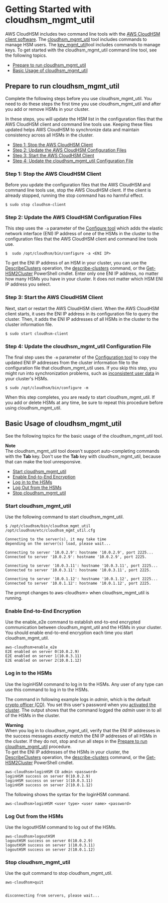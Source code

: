 # Getting Started with cloudhsm\_mgmt\_util<a name="cloudhsm_mgmt_util-getting-started"></a>

AWS CloudHSM includes two command line tools with the [AWS CloudHSM client software](install-and-configure-client.md#install-client)\. The [cloudhsm\_mgmt\_util](cloudhsm_mgmt_util-reference.md) tool includes commands to manage HSM users\. The [key\_mgmt\_util](key_mgmt_util-reference.md)tool includes commands to manage keys\. To get started with the cloudhsm\_mgmt\_util command line tool, see the following topics\. 


+ [Prepare to run cloudhsm\_mgmt\_util](#cloudhsm_mgmt_util-setup)
+ [Basic Usage of cloudhsm\_mgmt\_util](#cloudhsm_mgmt_util-basics)

## Prepare to run cloudhsm\_mgmt\_util<a name="cloudhsm_mgmt_util-setup"></a>

Complete the following steps before you use cloudhsm\_mgmt\_util\. You need to do these steps the first time you use cloudhsm\_mgmt\_util and after you add or remove HSMs in your cluster\. 

In these steps, you will update the HSM list in the configuration files that the AWS CloudHSM client and command line tools use\. Keeping these files updated helps AWS CloudHSM to synchronize data and maintain consistency across all HSMs in the cluster\. 


+ [Step 1: Stop the AWS CloudHSM Client](#cloudhsm_mgmt_util-stop-cloudhsm-client)
+ [Step 2: Update the AWS CloudHSM Configuration Files](#cloudhsm_mgmt_util-config-a)
+ [Step 3: Start the AWS CloudHSM Client](#cloudhsm_mgmt_util-start-cloudhsm-client)
+ [Step 4: Update the cloudhsm\_mgmt\_util Configuration File](#cloudhsm_mgmt_util-update-configuration)

### Step 1: Stop the AWS CloudHSM Client<a name="cloudhsm_mgmt_util-stop-cloudhsm-client"></a>

Before you update the configuration files that the AWS CloudHSM and command line tools use, stop the AWS CloudHSM client\. If the client is already stopped, running the stop command has no harmful effect\. 

```
$ sudo stop cloudhsm-client
```

### Step 2: Update the AWS CloudHSM Configuration Files<a name="cloudhsm_mgmt_util-config-a"></a>

This step uses the `-a` parameter of the [Configure tool](configure-tool.md) which adds the elastic network interface \(ENI\) IP address of one of the HSMs in the cluster to the configuration files that the AWS CloudHSM client and command line tools use\. 

```
$  sudo /opt/cloudhsm/bin/configure -a <ENI IP>
```

To get the ENI IP address of an HSM in your cluster, you can use the [DescribeClusters](http://docs.aws.amazon.com/cloudhsm/latest/APIReference/API_DescribeClusters.html) operation, the [describe\-clusters](http://docs.aws.amazon.com/cloudhsm/latest/userguide/cli-guide.htmldescribe-clusters.html) command, or the [Get\-HSM2Cluster](http://docs.aws.amazon.com/powershell/latest/reference/items/Get-HSM2Cluster.html) PowerShell cmdlet\. Enter only one ENI IP address, no matter how many HSMs you have in your cluster\. It does not matter which HSM ENI IP address you select\. 

### Step 3: Start the AWS CloudHSM Client<a name="cloudhsm_mgmt_util-start-cloudhsm-client"></a>

Next, start or restart the AWS CloudHSM client\. When the AWS CloudHSM client starts, it uses the ENI IP address in its configuration file to query the cluster\. Then, it adds the ENI IP addresses of all HSMs in the cluster to the cluster information file\. 

```
$ sudo start cloudhsm-client
```

### Step 4: Update the cloudhsm\_mgmt\_util Configuration File<a name="cloudhsm_mgmt_util-update-configuration"></a>

The final step uses the `-m` parameter of the [Configuration tool](configure-tool.md) to copy the updated ENI IP addresses from the cluster information file to the configuration file that cloudhsm\_mgmt\_util uses\. If you skip this step, you might run into synchronization problems, such as [inconsistent user data](troubleshooting-keep-hsm-users-in-sync.md) in your cluster's HSMs\. 

```
$ sudo /opt/cloudhsm/bin/configure -m
```

When this step completes, you are ready to start cloudhsm\_mgmt\_util\. If you add or delete HSMs at any time, be sure to repeat this procedure before using cloudhsm\_mgmt\_util\. 

## Basic Usage of cloudhsm\_mgmt\_util<a name="cloudhsm_mgmt_util-basics"></a>

See the following topics for the basic usage of the cloudhsm\_mgmt\_util tool\.

**Note**  
The cloudhsm\_mgmt\_util tool doesn't support auto\-completing commands with the **Tab** key\. Don't use the **Tab** key with cloudhsm\_mgmt\_util, because that can make the tool unresponsive\.


+ [Start cloudhsm\_mgmt\_util](#cloudhsm_mgmt_util-start)
+ [Enable End\-to\-End Encryption](#cloudhsm_mgmt_util-enable_e2e)
+ [Log in to the HSMs](#cloudhsm_mgmt_util-log-in)
+ [Log Out from the HSMs](#cloudhsm_mgmt_util-log-out)
+ [Stop cloudhsm\_mgmt\_util](#cloudhsm_mgmt_util-stop)

### Start cloudhsm\_mgmt\_util<a name="cloudhsm_mgmt_util-start"></a>

Use the following command to start cloudhsm\_mgmt\_util\.

```
$ /opt/cloudhsm/bin/cloudhsm_mgmt_util /opt/cloudhsm/etc/cloudhsm_mgmt_util.cfg

Connecting to the server(s), it may take time
depending on the server(s) load, please wait...

Connecting to server '10.0.2.9': hostname '10.0.2.9', port 2225...
Connected to server '10.0.2.9': hostname '10.0.2.9', port 2225.

Connecting to server '10.0.3.11': hostname '10.0.3.11', port 2225...
Connected to server '10.0.3.11': hostname '10.0.3.11', port 2225.

Connecting to server '10.0.1.12': hostname '10.0.1.12', port 2225...
Connected to server '10.0.1.12': hostname '10.0.1.12', port 2225.
```

The prompt changes to aws\-cloudhsm> when cloudhsm\_mgmt\_util is running\.

### Enable End\-to\-End Encryption<a name="cloudhsm_mgmt_util-enable_e2e"></a>

Use the enable\_e2e command to establish end\-to\-end encrypted communication between cloudhsm\_mgmt\_util and the HSMs in your cluster\. You should enable end\-to\-end encryption each time you start cloudhsm\_mgmt\_util\.

```
aws-cloudhsm>enable_e2e
E2E enabled on server 0(10.0.2.9)
E2E enabled on server 1(10.0.3.11)
E2E enabled on server 2(10.0.1.12)
```

### Log in to the HSMs<a name="cloudhsm_mgmt_util-log-in"></a>

Use the loginHSM command to log in to the HSMs\. Any user of any type can use this command to log in to the HSMs\. 

The command in following example logs in *admin*, which is the default [crypto officer \(CO\)](hsm-users.md)\. You set this user's password when you [activated the cluster](activate-cluster.md)\. The output shows that the command logged the *admin* user in to all of the HSMs in the cluster\.

**Warning**  
When you log in to cloudhsm\_mgmt\_util, verify that the ENI IP addresses in the success messages *exactly match* the ENI IP addresses of all HSMs in the cluster\. If they do not, stop and run all steps in the [Prepare to run cloudhsm\_mgmt\_util](#cloudhsm_mgmt_util-setup) procedure\.   
To get the ENI IP addresses of the HSMs in your cluster, the [DescribeClusters](http://docs.aws.amazon.com/cloudhsm/latest/APIReference/API_DescribeClusters.html) operation, the [describe\-clusters](http://docs.aws.amazon.com/cloudhsm/latest/userguide/cli-guide.htmldescribe-clusters.html) command, or the [Get\-HSM2Cluster](http://docs.aws.amazon.com/powershell/latest/reference/items/Get-HSM2Cluster.html) PowerShell cmdlet\.

```
aws-cloudhsm>loginHSM CO admin <password>
loginHSM success on server 0(10.0.2.9)
loginHSM success on server 1(10.0.3.11)
loginHSM success on server 2(10.0.1.12)
```

The following shows the syntax for the loginHSM command\.

```
aws-cloudhsm>loginHSM <user type> <user name> <password>
```

### Log Out from the HSMs<a name="cloudhsm_mgmt_util-log-out"></a>

Use the logoutHSM command to log out of the HSMs\.

```
aws-cloudhsm>logoutHSM
logoutHSM success on server 0(10.0.2.9)
logoutHSM success on server 1(10.0.3.11)
logoutHSM success on server 2(10.0.1.12)
```

### Stop cloudhsm\_mgmt\_util<a name="cloudhsm_mgmt_util-stop"></a>

Use the quit command to stop cloudhsm\_mgmt\_util\.

```
aws-cloudhsm>quit


disconnecting from servers, please wait...
```